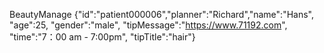 BeautyManage {"id":"patient000006","planner":"Richard","name":"Hans", "age":25, "gender":"male", "tipMessage":"https://www.71192.com", "time":"7：00 am - 7:00pm", "tipTitle":"hair"}

